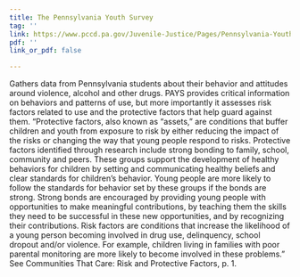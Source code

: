 ```yaml
---
title: The Pennsylvania Youth Survey
tag: ''
link: https://www.pccd.pa.gov/Juvenile-Justice/Pages/Pennsylvania-Youth-Survey-(PAYS).aspx
pdf: ''
link_or_pdf: false

---
```

Gathers data from Pennsylvania students about their behavior and attitudes around violence, alcohol and other drugs. PAYS provides critical information on behaviors and patterns of use, but more importantly it assesses risk factors related to use and the protective factors that help guard against them. “Protective factors, also known as “assets,” are conditions that buffer children and youth from exposure to risk by either reducing the impact of the risks or changing the way that young people respond to risks. Protective factors identified through research include strong bonding to family, school, community and peers. These groups support the development of healthy behaviors for children by setting and communicating healthy beliefs and clear standards for children’s behavior. Young people are more likely to follow the standards for behavior set by these groups if the bonds are strong. Strong bonds are encouraged by providing young people with opportunities to make meaningful contributions, by teaching them the skills they need to be successful in these new opportunities, and by recognizing their contributions. Risk factors are conditions that increase the likelihood of a young person becoming involved in drug use, delinquency, school dropout and/or violence. For example, children living in families with poor parental monitoring are more likely to become involved in these problems.” See Communities That Care: Risk and Protective Factors, p. 1.